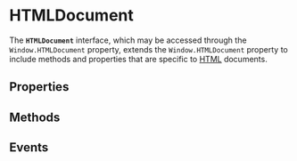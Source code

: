 # HTMLDocument

<div class='overview'><span class="seoSummary">The <strong><code>HTMLDocument</code></strong> interface, which may be accessed through the <code>Window.HTMLDocument</code> property, extends the <code>Window.HTMLDocument</code> property to include methods and properties that are specific to <a class="glossaryLink" href="/en-US/docs/Glossary/HTML" title="HTML: HTML (HyperText Markup Language) is a descriptive language that specifies webpage structure.">HTML</a> documents.</span></div>

## Properties

<ul class="items properties">

</ul>

## Methods

<ul class="items methods">

</ul>

## Events
